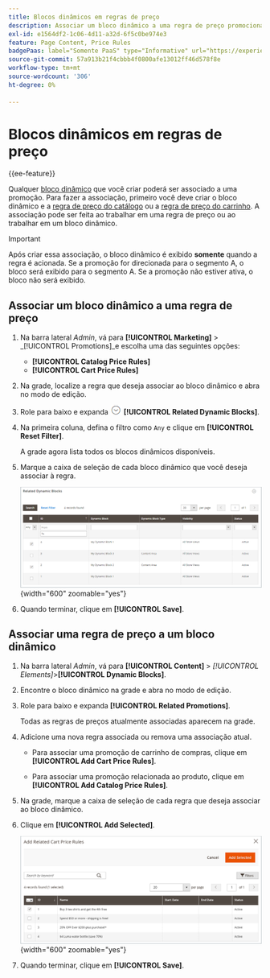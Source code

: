 ```yaml
---
title: Blocos dinâmicos em regras de preço
description: Associar um bloco dinâmico a uma regra de preço promocional.
exl-id: e1564df2-1c06-4d11-a32d-6f5c0be974e3
feature: Page Content, Price Rules
badgePaas: label="Somente PaaS" type="Informative" url="https://experienceleague.adobe.com/en/docs/commerce/user-guides/product-solutions" tooltip="Aplica-se somente a projetos do Adobe Commerce na nuvem (infraestrutura do PaaS gerenciada pela Adobe) e a projetos locais."
source-git-commit: 57a913b21f4cbbb4f0800afe13012ff46d578f8e
workflow-type: tm+mt
source-wordcount: '306'
ht-degree: 0%

---
```


# Blocos dinâmicos em regras de preço

{{ee-feature}}

Qualquer [bloco dinâmico](dynamic-blocks.md) que você criar poderá ser associado a uma promoção. Para fazer a associação, primeiro você deve criar o bloco dinâmico e a [regra de preço do catálogo](../merchandising-promotions/price-rules-catalog.md) ou a [regra de preço do carrinho](../merchandising-promotions/price-rules-cart.md). A associação pode ser feita ao trabalhar em uma regra de preço ou ao trabalhar em um bloco dinâmico.

>[!IMPORTANT]
>
>Após criar essa associação, o bloco dinâmico é exibido **somente** quando a regra é acionada. Se a promoção for direcionada para o segmento A, o bloco será exibido para o segmento A. Se a promoção não estiver ativa, o bloco não será exibido.

## Associar um bloco dinâmico a uma regra de preço

1. Na barra lateral _Admin_, vá para **[!UICONTROL Marketing]** > _[!UICONTROL Promotions]_e escolha uma das seguintes opções:

   - **[!UICONTROL Catalog Price Rules]**
   - **[!UICONTROL Cart Price Rules]**

1. Na grade, localize a regra que deseja associar ao bloco dinâmico e abra no modo de edição.

1. Role para baixo e expanda ![Seletor de expansão](../assets/icon-display-expand.png) **[!UICONTROL Related Dynamic Blocks]**.

1. Na primeira coluna, defina o filtro como `Any` e clique em **[!UICONTROL Reset Filter]**.

   A grade agora lista todos os blocos dinâmicos disponíveis.

1. Marque a caixa de seleção de cada bloco dinâmico que você deseja associar à regra.

   ![Adicionando blocos dinâmicos selecionados](./assets/price-rule-cart-related-dynamic-blocks-any.png){width="600" zoomable="yes"}

1. Quando terminar, clique em **[!UICONTROL Save]**.

## Associar uma regra de preço a um bloco dinâmico

1. Na barra lateral _Admin_, vá para **[!UICONTROL Content]** > _[!UICONTROL Elements]_>**[!UICONTROL Dynamic Blocks]**.

1. Encontre o bloco dinâmico na grade e abra no modo de edição.

1. Role para baixo e expanda **[!UICONTROL Related Promotions]**.

   Todas as regras de preços atualmente associadas aparecem na grade.

1. Adicione uma nova regra associada ou remova uma associação atual.

   - Para associar uma promoção de carrinho de compras, clique em **[!UICONTROL Add Cart Price Rules]**.

   - Para associar uma promoção relacionada ao produto, clique em **[!UICONTROL Add Catalog Price Rules]**.

1. Na grade, marque a caixa de seleção de cada regra que deseja associar ao bloco dinâmico.

1. Clique em **[!UICONTROL Add Selected]**.

   ![Adicionando regras de preço selecionadas a um bloco dinâmico](./assets/pb-dynamic-block-add-related-cart-price-rules.png){width="600" zoomable="yes"}

1. Quando terminar, clique em **[!UICONTROL Save]**.

